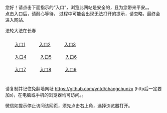 您好！请点击下面指示的“入口”，浏览此网站是安全的，且为您带来平安。。 <br/>
点击入口后，请耐心等待， 过程中可能会出现无法打开的提示，请忽略，最终会进入网站. </br>

法轮大法在长春<br/>
<div style="padding:10px"><a style="margin:20px" target="_blank" href="https://d3ersqv3zs7tuh.cloudfront.net/2Qpsp?rqcuxxon" id="ccLink1" rel="nofollow">入口1</a> <a target="_blank" style="margin:20px" href="https://d31jztum7leln5.cloudfront.net/2Qpsp?frljftya" id="ccLink2" rel="nofollow">入口2</a> <a style="margin:20px" target="_blank" href="https://d2yp9cd2ix7jea.cloudfront.net/2Qpsp?zywpdvhz" id="ccLink3" rel="nofollow">入口3</a></div>

<div style="padding:10px" ><a style="margin:20px" target="_blank" href="https://d3ersqv3zs7tuh.cloudfront.net/2Qpsp?rqcuxxon" id="ccLink4" rel="nofollow">入口4</a> <a style="margin:20px" href="https://d31jztum7leln5.cloudfront.net/2Qpsp?frljftya" target="_blank" id="ccLink5" rel="nofollow">入口5</a> <a style="margin:20px" href="https://d2yp9cd2ix7jea.cloudfront.net/2Qpsp?zywpdvhz" target="_blank" id="ccLink6" rel="nofollow">入口6</a></div>

<div style="padding:10px"><a style="margin:20px" target="_blank" href="https://d3ersqv3zs7tuh.cloudfront.net/2Qpsp?rqcuxxon" id="ccLink7" rel="nofollow">入口7</a> <a style="margin:20px" href="https://d31jztum7leln5.cloudfront.net/2Qpsp?frljftya" target="_blank" id="ccLink8" rel="nofollow">入口8</a> <a style="margin:20px" target="_blank" href="https://d2yp9cd2ix7jea.cloudfront.net/2Qpsp?zywpdvhz" id="ccLink9" rel="nofollow">入口9</a></div>

<br/>



请复制并记住免翻墙网址 https://github.com/yntd/changchunzx (http后一定要加s)，在电脑或手机的浏览器均可访问。。<br/>

微信如提示停止访问该网页，须先点击右上角，选择浏览器打开。
